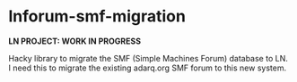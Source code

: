 # lnforum-smf-migration

**LN PROJECT: WORK IN PROGRESS**

Hacky library to migrate the SMF (Simple Machines Forum) database to LN. I need this to migrate the existing adarq.org SMF forum to this new system.
